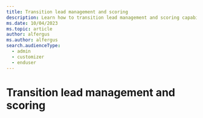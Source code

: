```yaml
---
title: Transition lead management and scoring
description: Learn how to transition lead management and scoring capabilities from outbound marketing to real-time marketing in Dynamics 365 Customer Insights - Journeys.
ms.date: 10/04/2023
ms.topic: article
author: alfergus
ms.author: alfergus
search.audienceType: 
  - admin
  - customizer
  - enduser
---
```


# Transition lead management and scoring